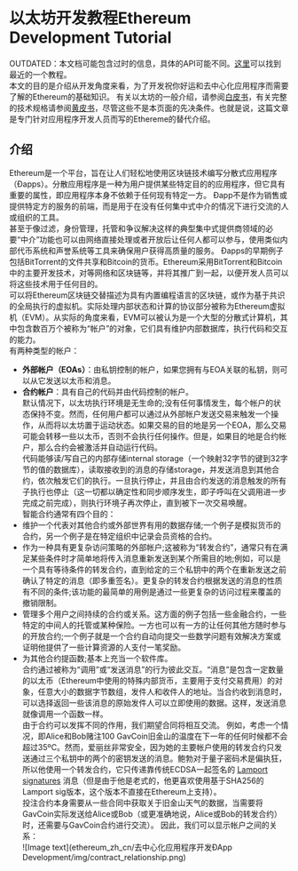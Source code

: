 # 以太坊开发教程Ethereum Development Tutorial
OUTDATED：本文档可能包含过时的信息，具体的API可能不同。[这里](https://blog.ethereum.org/2016/07/12/build-server-less-applications-mist/)可以找到最近的一个教程。  
本文的目的是介绍从开发角度来看，为了开发祝你好运和去中心化应用程序而需要了解的Ethereum的基础知识。 有关以太坊的一般介绍，请参阅[白皮书](https://github.com/ethereum/wiki/wiki/White-Paper)，有关完整的技术规格请参阅[黄皮书](http://gavwood.com/Paper.pdf)，尽管这些不是本页面的先决条件。也就是说，这篇文章是专门针对应用程序开发人员而写的Ethereme的替代介绍。
## 介绍
Ethereum是一个平台，旨在让人们轻松地使用区块链技术编写分散式应用程序（Đapps）。分散应用程序是一种为用户提供某些特定目的的应用程序，但它具有重要的属性，即应用程序本身不依赖于任何现有特定一方。 Đapp不是作为销售或提供特定方的服务的前端，而是用于在没有任何集中式中介的情况下进行交流的人或组织的工具。  
甚至于像过滤，身份管理，托管和争议解决这样的典型集中式提供商领域的必要“中介”功能也可以由网络直接处理或者开放后让任何人都可以参与，使用类似内部代币系统和声誉系统等工具来确保用户获得高质量的服务。 Đapps的早期例子包括BitTorrent的文件共享和Bitcoin的货币。Ethereum采用BitTorrent和Bitcoin中的主要开发技术，对等网络和区块链等，并将其推广到一起，以便开发人员可以将这些技术用于任何目的。  
可以将Ethereum区块链交替描述为具有内置编程语言的区块链，或作为基于共识的全局执行的虚拟机。实际处理内部状态和计算的协议部分被称为Ethereum虚拟机（EVM）。从实际的角度来看，EVM可以被认为是一个大型的分散式计算机，其中包含数百万个被称为“帐户”的对象，它们具有维护内部数据库，执行代码和交互的能力。  
有两种类型的帐户：
* **外部帐户（EOAs）**：由私钥控制的帐户，如果您拥有与EOA关联的私钥，则可以从它发送以太币和消息。
* **合约帐户**：具有自己的代码并由代码控制的帐户。  
默认情况下，以太坊执行环境是无生命的;没有任何事情发生，每个帐户的状态保持不变。然而，任何用户都可以通过从外部帐户发送交易来触发一个操作，从而将以太坊置于运动状态。如果交易的目的地是另一个EOA，那么交易可能会转移一些以太币，否则不会执行任何操作。但是，如果目的地是合约帐户，那么合约会被激活并自动运行代码。  
代码能够读/写自己的内部存储internal storage（一个映射32字节的键到32字节的值的数据库），读取接收到的消息的存储storage，并发送消息到其他合约，依次触发它们的执行。一旦执行停止，并且由合约发送的消息触发的所有子执行也停止（这一切都以确定性和同步顺序发生，即子呼叫在父调用进一步完成之前完成），则执行环境子再次停止，直到被下一次交易唤醒。  
智能合约通常有四个目的：  
* 维护一个代表对其他合约或外部世界有用的数据存储;一个例子是模拟货币的合约，另一个例子是在特定组织中记录会员资格的合约。
* 作为一种具有更复杂访问策略的外部帐户;这被称为“转发合约”，通常只有在满足某些条件时才简单地将传入消息重新发送到某个所需目的地;例如，可以是一个具有等待条件的转发合约，直到给定的三个私钥中的两个在重新发送之前确认了特定的消息（即多重签名）。更复杂的转发合约根据发送的消息的性质有不同的条件;该功能的最简单的用例是通过一些更复杂的访问过程来覆盖的撤销限制。
* 管理多个用户之间持续的合约或关系。这方面的例子包括一些金融合约，一些特定的中间人的托管或某种保险。一方也可以有一方的让任何其他方随时参与的开放合约;一个例子就是一个合约自动向提交一些数学问题有效解决方案或证明他提供了一些计算资源的人支付一笔奖励。
* 为其他合约提函数;基本上充当一个软件库。  
合约通过被称为“调用”或“发送消息”的行为彼此交互。“消息”是包含一定数量的以太币（Ethereum中使用的特殊内部货币，主要用于支付交易费用）的对象，任意大小的数据字节数组，发件人和收件人的地址。当合约收到消息时，可以选择返回一些该消息的原始发件人可以立即使用的数据。这样，发送消息就像调用一个函数一样。  
由于合约可以发挥不同的作用，我们期望合同将相互交流。 例如，考虑一个情况，即Alice和Bob赌注100 GavCoin旧金山的温度在下一年的任何时候都不会超过35ºC。然而，爱丽丝非常安全，因为她的主要帐户使用的转发合约只发送通过三个私钥中的两个的密钥发送的消息。鲍勃对于量子密码术是偏执狂，所以他使用一个转发合约，它只传递靠传统ECDSA一起签名的 [Lamport signatures](https://en.wikipedia.org/wiki/Lamport_signature) 消息（但是由于他是老式的，他更喜欢使用基于SHA256的Lamport sig版本，这个版本不直接在Ethereum上支持）。  
投注合约本身需要从一些合同中获取关于旧金山天气的数据，当需要将GavCoin实际发送给Alice或Bob（或更准确地说，Alice或Bob的转发合约）时，还需要与GavCoin合约进行交流）。 因此，我们可以显示帐户之间的关系：  
![Image text](ethereum_zh_cn/去中心化应用程序开发ÐApp Development/img/contract_relationship.png)